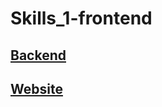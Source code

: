 # Skills_1-frontend
## [Backend](https://github.com/WuzzyLV/Skills_1-backend)
## [Website](http://skills.wuzzy.me/)
